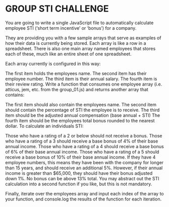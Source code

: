 # GROUP STI CHALLENGE

You are going to write a single JavaScript file to automatically calculate employee STI (‘short term incentive’ or ‘bonus’) for a company.

They are providing you with a few sample arrays that serve as examples of how their data is currently being stored. Each array is like a row in a spreadsheet. There is also one main array named employees that stores each of these, much like an entire sheet of one spreadsheet.

Each array currently is configured in this way:

The first item holds the employees name.
The second item has their employee number.
The third item is their annual salary.
The fourth item is their review rating.
Write a function that consumes one employee array (i.e. atticus, jem, etc. from the group_01.js) and returns another array that contains:

The first item should also contain the employees name.
The second item should contain the percentage of STI the employee is to receive.
The third item should be the adjusted annual compensation (base annual + STI)
The fourth item should be the employees total bonus rounded to the nearest dollar.
To calculate an individuals STI:

Those who have a rating of a 2 or below should not receive a bonus.
Those who have a rating of a 3 should receive a base bonus of 4% of their base annual income.
Those who have a rating of a 4 should receive a base bonus of 6% of their base annual income.
Those who have a rating of a 5 should receive a base bonus of 10% of their base annual income.
If they have 4 employee numbers, this means they have been with the company for longer than 15 years, and should receive an additional 5%.
However, if their annual income is greater than $65,000, they should have their bonus adjusted down 1%.
No bonus can be above 13% total.
You may abstract out the STI calculation into a second function if you like, but this is not mandatory.

Finally, iterate over the employees array and input each index of the array to your function, and console.log the results of the function for each iteration.
